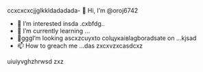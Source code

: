 ccxcxcxcjjglkkldadadada- 👋 Hi, I’m @oroj6742
- 👀 I’m interested insda .cxbfdg..
- 🌱 I’m currently learning ...
- 💞️gggI’m looking ascxzcuyxto colцукаівlagboradsate on ...kjsad
- 📫 How to greach me ...das
zxcxvzxcasdcxz
<!---sad
oroj6742/oroj6742 is a ✨ special ✨ repository because its `README.md` (this file) appears on your GitHub profifbdle.
You can click the Preview link to take a ladsook at your changes.vdf
--->
uiuiyvghzhrwsd
zxz
